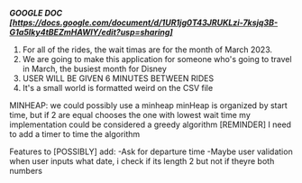 ***GOOGLE DOC [https://docs.google.com/document/d/1UR1jg0T43JRUKLzi-7ksjq3B-G1a5Iky4tBEZmHAWIY/edit?usp=sharing]***

1. For all of the rides, the wait timas are for the month of March 2023. 
2. We are going to make this application for someone who's going to travel in March, the busiest month for Disney
3. USER WILL BE GIVEN 6 MINUTES BETWEEN RIDES
4. It's a small world is formatted weird on the CSV file

MINHEAP:
    we could possibly use a minheap
    minHeap is organized by start time, but if 2 are equal chooses the one with lowest wait time
    my implementation could be considered a greedy algorithm
    [REMINDER] I need to add a timer to time the algorithm
    

Features to [POSSIBLY] add:
    -Ask for departure time
    -Maybe user validation when user inputs what date, i check if its length 2 but not if theyre both numbers
